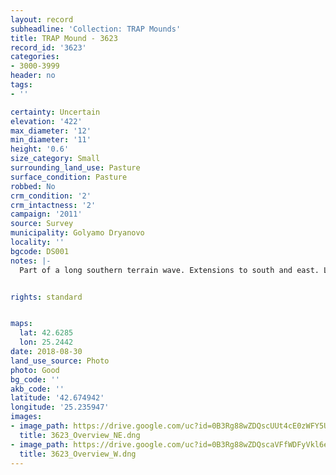 ```yaml
---
layout: record
subheadline: 'Collection: TRAP Mounds'
title: TRAP Mound - 3623
record_id: '3623'
categories:
- 3000-3999
header: no
tags:
- ''

certainty: Uncertain
elevation: '422'
max_diameter: '12'
min_diameter: '11'
height: '0.6'
size_category: Small
surrounding_land_use: Pasture
surface_condition: Pasture
robbed: No
crm_condition: '2'
crm_intactness: '2'
campaign: '2011'
source: Survey
municipality: Golyamo Dryanovo
locality: ''
bgcode: DS001
notes: |-
  Part of a long southern terrain wave. Extensions to south and east. Light stone scatter. No obvious robbers trenches.


rights: standard


maps:
  lat: 42.6285
  lon: 25.2442
date: 2018-08-30
land_use_source: Photo
photo: Good
bg_code: ''
akb_code: ''
latitude: '42.674942'
longitude: '25.235947'
images:
- image_path: https://drive.google.com/uc?id=0B3Rg88wZDQscUUt4cE0zWFY5UW8
  title: 3623_Overview_NE.dng
- image_path: https://drive.google.com/uc?id=0B3Rg88wZDQscaVFfWDFyVkl6ek0
  title: 3623_Overview_W.dng
---
```

